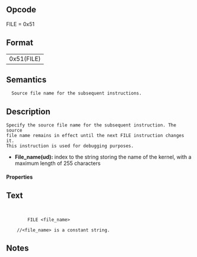 <!---======================= begin_copyright_notice ============================

Copyright (C) 2020-2021 Intel Corporation

SPDX-License-Identifier: MIT

============================= end_copyright_notice ==========================-->

 

## Opcode

  FILE = 0x51

## Format

| |
| --- |
| 0x51(FILE) | File_name |


## Semantics




      Source file name for the subsequent instructions.

## Description



    Specify the source file name for the subsequent instruction. The source
    file name remains in effect until the next FILE instruction changes it.
    This instruction is used for debugging purposes.

- **File_name(ud):** index to the string storing the name of the kernel, with a maximum length of 255 characters

#### Properties


## Text
```
    

		FILE <file_name>

    //<file_name> is a constant string.
```



## Notes


